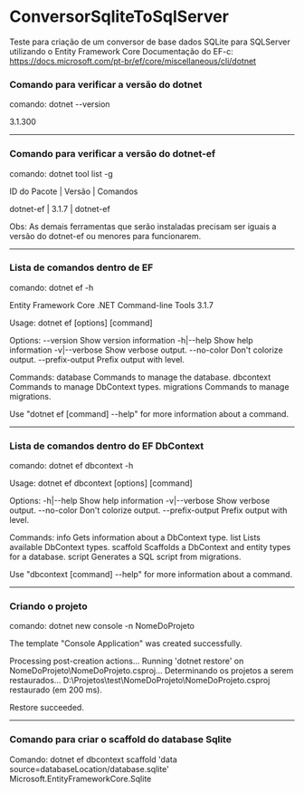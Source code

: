 # ConversorSqliteToSqlServer

Teste para criação de um conversor de base dados SQLite para SQLServer utilizando o Entity Framework Core
Documentação do EF-c: https://docs.microsoft.com/pt-br/ef/core/miscellaneous/cli/dotnet

<h3><b>Comando para verificar a versão do dotnet</h3></b>

comando: dotnet --version

3.1.300

-------------------

<h3><b>Comando para verificar a versão do dotnet-ef</b></h3>

comando: dotnet tool list -g

ID do Pacote  |    Versão  |    Comandos

dotnet-ef     |    3.1.7   |     dotnet-ef

Obs: As demais ferramentas que serão instaladas precisam ser iguais a versão do dotnet-ef ou menores para funcionarem.

---------------------------------------

<h3><b>Lista de comandos dentro de EF</h3></b>

comando: dotnet ef -h

Entity Framework Core .NET Command-line Tools 3.1.7

Usage: dotnet ef [options] [command]

Options:
  --version        Show version information
  -h|--help        Show help information
  -v|--verbose     Show verbose output.
  --no-color       Don't colorize output.
  --prefix-output  Prefix output with level.

Commands:
  database    Commands to manage the database.
  dbcontext   Commands to manage DbContext types.
  migrations  Commands to manage migrations.

Use "dotnet ef [command] --help" for more information about a command.

-----------------------------------------------------------------------

<h3><b>Lista de comandos dentro do EF DbContext</h3></b>

comando: dotnet ef dbcontext -h


Usage: dotnet ef dbcontext [options] [command]

Options:
  -h|--help        Show help information
  -v|--verbose     Show verbose output.
  --no-color       Don't colorize output.
  --prefix-output  Prefix output with level.

Commands:
  info      Gets information about a DbContext type.
  list      Lists available DbContext types.
  scaffold  Scaffolds a DbContext and entity types for a database.
  script    Generates a SQL script from migrations.

Use "dbcontext [command] --help" for more information about a command.

------------------

<h3><b>Criando o projeto</h3></b>

comando: dotnet new console -n NomeDoProjeto

The template "Console Application" was created successfully.

Processing post-creation actions...
Running 'dotnet restore' on NomeDoProjeto\NomeDoProjeto.csproj...
  Determinando os projetos a serem restaurados...
  D:\Projetos\test\NomeDoProjeto\NomeDoProjeto.csproj restaurado (em 200 ms).

Restore succeeded.

--------------

<h3><b>Comando para criar o scaffold do database Sqlite</h3></b>

Comando: dotnet ef dbcontext scaffold 'data source=databaseLocation/database.sqlite' Microsoft.EntityFrameworkCore.Sqlite